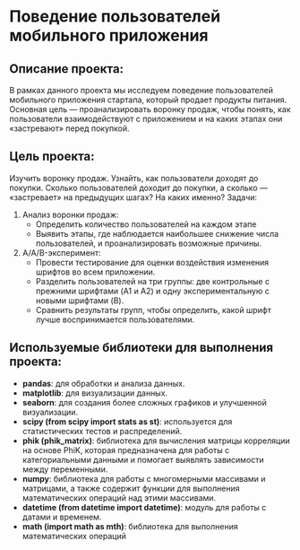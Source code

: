 # Поведение пользователей мобильного приложения
## Описание проекта: 
В рамках данного проекта мы исследуем поведение пользователей мобильного приложения стартапа, который продает продукты питания. Основная цель — проанализировать воронку продаж, чтобы понять, как пользователи взаимодействуют с приложением и на каких этапах они «застревают» перед покупкой.
## Цель проекта: 
Изучить воронку продаж. Узнайть, как пользователи доходят до покупки. Сколько пользователей доходит до покупки, а сколько — «застревает» на предыдущих шагах? На каких именно?
Задачи:
1. Анализ воронки продаж:
   - Определить количество пользователей на каждом этапе
   - Выявить этапы, где наблюдается наибольшее снижение числа пользователей, и проанализировать возможные причины.
2. A/A/B-эксперимент:
   - Провести тестирование для оценки воздействия изменения шрифтов во всем приложении.
   - Разделить пользователей на три группы: две контрольные с прежними шрифтами (A1 и A2) и одну экспериментальную с новыми шрифтами (B).
   - Сравнить результаты групп, чтобы определить, какой шрифт лучше воспринимается пользователями.

## Используемые библиотеки для выполнения проекта:
- **pandas**: для обработки и анализа данных.
- **matplotlib**: для визуализации данных.
- **seaborn**: для создания более сложных графиков и улучшенной визуализации.
- **scipy (from scipy import stats as st)**: используется для статистических тестов и распределений.
- **phik (phik_matrix)**: библиотека для вычисления матрицы корреляции на основе PhiK, которая предназначена для работы с категориальными данными и помогает выявлять зависимости между переменными.
- **numpy**: библиотека для работы с многомерными массивами и матрицами, а также содержит функции для выполнения математических операций над этими массивами.
- **datetime (from datetime import datetime)**: модуль для работы с датами и временем.
- **math (import math as mth)**: библиотека для выполнения математических операций





